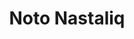 ---
title: 'Noto Nastaliq'
styles: ['Regular 400', 'Medium 500', 'SemiBold 600', 'Bold 700']
urdu: نوٹو نستعلیق
family: Noto Nastaliq Urdu
size: 28
link: 
---
